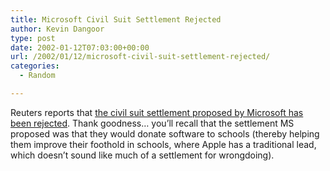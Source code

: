 ```yaml
---
title: Microsoft Civil Suit Settlement Rejected
author: Kevin Dangoor
type: post
date: 2002-01-12T07:03:00+00:00
url: /2002/01/12/microsoft-civil-suit-settlement-rejected/
categories:
  - Random

---
```

Reuters reports that [the civil suit settlement proposed by Microsoft has been rejected][1]. Thank goodness&#8230; you&#8217;ll recall that the settlement MS proposed was that they would donate software to schools (thereby helping them improve their foothold in schools, where Apple has a traditional lead, which doesn&#8217;t sound like much of a settlement for wrongdoing).

 [1]: http://dailynews.yahoo.com/h/nm/20020111/tc/microsoft_privatesuits_dc_2.html